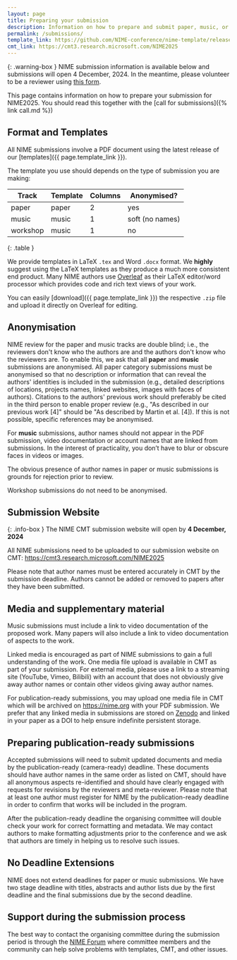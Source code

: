 ```yaml
---
layout: page  
title: Preparing your submission
description: Information on how to prepare and submit paper, music, or workshop submissions for NIME2025.
permalink: /submissions/
template_link: https://github.com/NIME-conference/nime-template/releases/tag/v2024.12.02
cmt_link: https://cmt3.research.microsoft.com/NIME2025
---
```


{: .warning-box }
NIME submission information is available below and submissions will open 4 December, 2024. In the meantime, please volunteer to be a reviewer using [this form](https://forms.office.com/r/eZ2qVU8MbE).

This page contains information on how to prepare your submission for NIME2025. You should read this together with the [call for submissions]({% link call.md %})

## Format and Templates

All NIME submissions involve a PDF document using the latest release of our [templates]({{ page.template_link }}).

The template you use should depends on the type of submission you are making:

| Track    | Template | Columns | Anonymised?     |
|----------|----------|---------|-----------------|
| paper    | paper    | 2       | yes             |
| music    | music    | 1       | soft (no names) |
| workshop | music    | 1       | no              |
{: .table }

We provide templates in LaTeX `.tex` and Word `.docx` format. We **highly** suggest using the LaTeX templates as they produce a much more consistent end product. Many NIME authors use [Overleaf](https://www.overleaf.com/) as their LaTeX editor/word processor which provides code and rich text views of your work. 

You can easily [download]({{ page.template_link }}) the respective `.zip` file and upload it directly on Overleaf for editing.

## Anonymisation

NIME review for the paper and music tracks are double blind; i.e., the reviewers don't know who the authors are and the authors don't know who the reviewers are. To enable this, we ask that all **paper** and **music** submissions are anonymised. All paper category submissions must be anonymised so that no description or information that can reveal the authors' identities is included in the submission (e.g., detailed descriptions of locations, projects names, linked websites, images with faces of authors). Citations to the authors' previous work should preferably be cited in the third person to enable proper review (e.g., "As described in our previous work \[4\]" should be "As described by Martin et al. \[4\]). If this is not possible, specific references may be anonymised.

For **music** submissions, author names should not appear in the PDF submission, video documentation or account names that are linked from submissions. In the interest of practicality, you don’t have to blur or obscure faces in videos or images.

The obvious presence of author names in paper or music submissions is grounds for rejection prior to review.

Workshop submissions do not need to be anonymised.

## Submission Website

{: .info-box }
The NIME CMT submission website will open by **4 December, 2024**

All NIME submissions need to be uploaded to our submission website on CMT: <https://cmt3.research.microsoft.com/NIME2025>

Please note that author names must be entered accurately in CMT by the submission deadline. Authors cannot be added or removed to papers after they have been submitted.

## Media and supplementary material

Music submissions must include a link to video documentation of the proposed work. Many papers will also include a link to video documentation of aspects to the work.

Linked media is encouraged as part of NIME submissions to gain a full understanding of the work. One media file upload is available in CMT as part of your submission. For external media, please use a link to a streaming site (YouTube, Vimeo, Bilibili) with an account that does not obviously give away author names or contain other videos giving away author names.

For publication-ready submissions, you may upload one media file in CMT which will be archived on <https://nime.org> with your PDF submission. We prefer that any linked media in submissions are stored on [Zenodo](https://zenodo.org) and linked in your paper as a DOI to help ensure indefinite persistent storage.

## Preparing publication-ready submissions

Accepted submissions will need to submit updated documents and media by the publication-ready (camera-ready) deadline. These documents should have author names in the same order as listed on CMT, should have all anonymous aspects re-identified and should have clearly engaged with requests for revisions by the reviewers and meta-reviewer. Please note that at least one author must register for NIME by the publication-ready deadline in order to confirm that works will be included in the program.

After the publication-ready deadline the organising committee will double check your work for correct formatting and metadata. We may contact authors to make formatting adjustments prior to the conference and we ask that authors are timely in helping us to resolve such issues.

## No Deadline Extensions

NIME does not extend deadlines for paper or music submissions. We have two stage deadline with titles, abstracts and author lists due by the first deadline and the final submissions due by the second deadline.

## Support during the submission process

The best way to contact the organising committee during the submission period is through the [NIME Forum](https://forum.nime.org) where committee members and the community can help solve problems with templates, CMT, and other issues.
